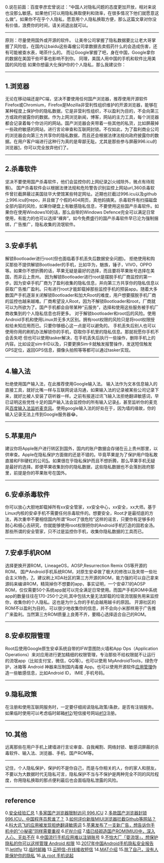 #

0.说在前面：百度李彦宏曾说过：“中国人对隐私问题的态度更加开放，相对来说也没那么敏感。如果他们可以用隐私换取便利和效率，在很多情况下他们就愿意这么做”。如果你不在乎个人隐私，愿意用个人隐私换取方便，那么这篇文章对你没有价值，浪费你的时间，请关闭退出就可以。

----

原则：尽量使用国外或开源的软件。
让美帝公司掌握了隐私数据要比让老大哥掌握了风险低，在国内让baidu这些毒瘤公司拿数据去卖假药什么的会造成伤害，还有可能被查水表，喝茶什么的。
而让Google掌握了吧，身在中国，Google拿你的数据在美国干些坏事也影响不到你。
同理，美国人用中国的手机和软件比用美国的风险低
如果你想最大化保护你的个人隐私，那么我建议你：

----

## 1.浏览器

无论在移动端还是PC端，坚决不要使用任何国产浏览器，推荐使用开源软件Firefox或Chromium，Firefox是Mozilla非营利性组织维护的开源浏览器，能够在某种程度上保护你的隐私数据，它是非营利性组织，不以盈利为目的，不会向第三方或政府披露你的数据。作为上网浏览新闻，博客，网站的主力工具，每个浏览器都会记录着每个你访问的网站。国产浏览器会夹带着一些其他的私货，比如屏蔽掉一些政府敏感的网站，进行言论审查和互联网封锁。不仅如此，为了盈利商业公司的浏览器会向第三方共享你的隐私数据，而且还会根据法律法规向政府披露你的数据。在用户客户端进行这种行为真的是卑鄙无耻。尤其是那些参与屏蔽996.icu的浏览器[1](https://blog.502.li/privacy-protections#reference)，你可以完全放弃他们了。

----

## 2.杀毒软件

坚决不要使用国产杀毒软件，他们会监控你的上网纪录[2](https://blog.502.li/privacy-protections#reference)(火绒除外，微点有待观察)。
国产杀毒软件会以根据法律法规和危险警告识别监控上网站url,360杀毒软件曾拦截屏蔽过美国驻华大使馆某些特定网址。近期也拦截过996.icu以及github上996.icu的repo，并且做了个假的404网页，真他妈搞笑。杀毒软件有扫描磁盘全部内容的风险，如果你硬盘上有敏感隐私信息，不要使用这些国产杀毒软件。如果你在使用Windows10的话，那么自带的Windows Defence完全可以满足日常使用，有能力的也可以选择“裸奔”。如今免费盛行的国产杀毒软件早已沦为强制捆绑，广告推广，隐私收集的流氓软件。

----

## 3.安卓手机

解锁Bootloader进行root(但也面临着手机丢失后数据安全问题)。
拒绝使用和购买那些不提供解锁Bootloader的手机，比如华为，魅族，锤子，VIVO，OPPO等。如果你不想折腾的话，苹果无疑是最好的选择，而且要将苹果账号选择在美国，而非云上贵州。
因为解锁Bootloader进行root是摆脱手机厂商监控的第一步。因为安卓手机厂商为了盈利收集的隐私信息，并向第三方共享你的隐私信息以获取广告推广盈利。只有进行root才能卸载掉那些监控手机的预装app。随着大多数国产手机逐渐关闭解锁Bootloader和加大Root的难度，用户想要摆脱手机厂商的监控也越来越难。厂商希望没人Root，因为不解锁Bootloader和root，厂商就可以为所欲为了。国产手机都会自带某种“云服务”，选择和使用这些服务被手机厂商收集到的个人隐私信息也将更多。
对于解锁bootloader和root后的风险。使用Android手机和使用Linux并无多大区别。拥有root权限的风险只是将root权限授权给未知应用而已。只要你够细心这一点是可以避免的。
手机丢失后别人也可以使用你用的刷机办法解锁你的手机，窃取你手机里的隐私信息。那就祝愿你手机不会丢失吧 但也可以使用tasker解决，在手机丢失后执行一些操作，删除手机上的内容。比如设定sim卡ID以及，只要更换Sim卡就触发报警操作，发送短信触发GPS定位，返回GPS信息，摄像头拍照等等都可以通过tasker实现。

----

## 4.输入法

杜绝使用国产输入法，在此推荐使用Google输入法。
输入法作为文本信息输入的直接工具，就好比嘴一样与互联网说话沟通，如果输入法的记录被某些公司记录下来，就好比被人安装了窃听器一样。之前有报道过讯飞输入法拒绝翻译敏感词，早已证明这些党性十足的国产输入法会监控你的所有输入记录[4](https://blog.502.li/privacy-protections#reference)，甚至监听你的麦克风[百度输入法监听麦克风](https://blog.502.li/privacy-protections#reference)。使用google输入法的好处在于，因为墙的缘故，你的输入记录无法上传到Google服务器😂。

----

## 5.苹果用户

建议你将Apple账户进行转区到国外，国内的账户数据会存储在云上贵州那里，以供审查。Apple在隐私保护方面做的还是不错的。毕竟苹果是为了保护用户隐私敢直接和FBI硬杠的公司[5](https://blog.502.li/privacy-protections#reference)。如果很在乎隐私保护而且不想折腾，那么苹果手机无疑是最好的选择。即便苹果收集到你的隐私数据，这些隐私数据也不会落到政府那里，前提是你的苹果账号在国外。

----

## 6.安卓杀毒软件

你可以放心大胆地卸载掉所有xx安全管家，xx安全中心，xx安全，xx大师。基于Linux内核的安卓手机不需要任何杀毒软件的。想要安全，Root才是最彻底的方法，再次重申不要相信国内所谓“Root了很危险”这样的谣言，只要你有足够多的耐心和细心去研究，你就能够使用root权限把你的Android手机打造的固若金汤。那些所谓的安全管家，只不过是监控你手机，收集你隐私数据的工具而已。

----

## 7.安卓手机ROM

选择更换开源ROM，LineageOS，AOSP,Resurrection Remix OS等开源的ROM。
国产Android手机系统ROM，对原生安卓做了极大的修改以及夹带一些社会主义特色，[7](https://blog.502.li/privacy-protections#reference)。建议刷上XDA社区的第三方开源的ROM，能力强的可以自己拿来源码来编译ROM，精简掉你不想要的app，事实证明，一个安卓7.1的AOSP ROM，仅仅需要50个系统app就可以完全满足日常使用。而国产手机ROM中系统app的数量往往在170-250个之间,其中包括大量无法卸载的垃圾流氓服务用来监控你，收集你的个人隐私。这也是为什么你的手机会越用越卡的原因。
开源社区的ROM不以盈利为目的，可以很少地收集你的信息，并不会向小米那样用于广告推广来盈利。当然第三方ROM质量上良莠不齐，要精心选择适合自己的ROM。

----

## 8.安卓权限管理

Root后使用Google原生安卓系统自带的IFW意图防火墙和App Ops（Application Operations）来对应用进行更加精细的权限管理，专治那些不给权限就不让运行的流氓app（比如支付宝，微信，QQ等）。也可以使用 MyAndroidTools，绿色守护，冰箱等 Android 神器来压制国内毒瘤 App。也可以使用开源软件[应用管理](https://github.com/Tornaco/X-APM)伪造一些敏感信息，比如Android ID， IMIE ,手机号码。

----

## 9.隐私政策

在注册和使用互联网服务时，一定要仔细阅读隐私政策/条款，是否有注销服务。如果临时使用可以考虑临时邮箱[#12](https://temp-mail.org)/短信接号网站[#13](https://www.pdflibr.com/)注册。

----

## 10.其他

远离那些在用户手机上建墙进行言论审查、自我阉割、网络封锁、敏感词屏蔽的杀毒软件、输入法、浏览器、手机、国产ROM等。

----

记住，个人隐私保护，保护的不是你自己，而是与你相关的人，你的家人和朋友。
不要以为大数据时代无隐私可言，隐私保护不当与不保护是两种完全不同的风险程度，你用隐私换取的那点便利最后也会面临隐私泄露的风险。

----

## reference

0.[安全经验汇总](https://program-think.blogspot.com/2019/01/Security-Guide-for-Political-Activists.html)
1.[多家国产浏览器限制访问 996.ICU](https://www.solidot.org/story?sid=60108)
2.[多款国产浏览器封锁 996.ICU，中国程序员惹谁了？](https://www.infoq.cn/article/3ADVAG9_uwomgr82lGet)
3.[如何评价新版MIUI浏览器拦截Github等网站？](https://www.zhihu.com/question/313636694/answer/609135042)
4.[科大讯飞的应用被发现拒绝翻译敏感词](https://www.solidot.org/story?sid=58791)
5.[苹果发布了一支新广告，想告诉你手机中的“小秘密”同样需要重视](https://wallstreetcn.com/articles/3508008)
6.[IFW介绍](https://bbs.letitfly.me/d/395)
7.[墙已经砌造国产ROM(MIUI)中，深入人心、无处不在](https://t.me/notepad_by_kotomei/77)
8.[中国流行手机应用难以注销账号](https://www.solidot.org/story?sid=56914)
9.[不怕大厂「耍流氓」，想保护隐私的你可以这样管理 Android 权限](https://sspai.com/post/42779)
10.[2017年中国Android手机隐私安全报告](http://www.dcci.com.cn/dynamic/view/cid/2/id/1324.html)
11.[letitfly](https://bbs.letitfly.me/)
12.[临时邮箱](https://temp-mail.org)
13.[云短信-在线接收短信](https://www.pdflibr.com/)
14.[MAT介绍](https://bbs.letitfly.me/d/256)
15.[除了自己，没有人能保护你的隐私](https://typeblog.net/nobody-can-protect-your-privacy-except-yourself/)
16.[从 root 手机说起](https://typeblog.net/why-do-i-root-my-phone/#References)